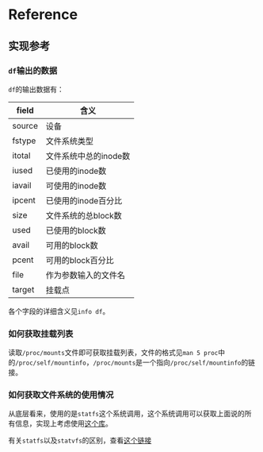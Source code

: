 # Reference

## 实现参考

### `df`输出的数据

`df`的输出数据有：

| field  | 含义 |
| ------ | ---- |
| source | 设备 |
|fstype  | 文件系统类型 |
|itotal  | 文件系统中总的inode数 |
|iused   | 已使用的inode数 |
|iavail  | 可使用的inode数 |
|ipcent  | 已使用的inode百分比 |
|size| 文件系统的总block数 |
|used| 已使用的block数 |
|avail| 可用的block数 |
|pcent   | 可用的block百分比 |
|file    | 作为参数输入的文件名 |
|target  | 挂载点 |


各个字段的详细含义见`info df`。





### 如何获取挂载列表

读取`/proc/mounts`文件即可获取挂载列表，文件的格式见`man 5 proc`中的`/proc/self/mountinfo`，`/proc/mounts`是一个指向`/proc/self/mountinfo`的链接。



### 如何获取文件系统的使用情况

从底层看来，使用的是`statfs`这个系统调用，这个系统调用可以获取上面说的所有信息，实现上考虑使用[这个库](https://docs.rs/nix/0.22.1/nix/all.html)。



有关`statfs`以及`statvfs`的区别，查看[这个链接](https://stackoverflow.com/questions/1653163/difference-between-statvfs-and-statfs-system-calls)

